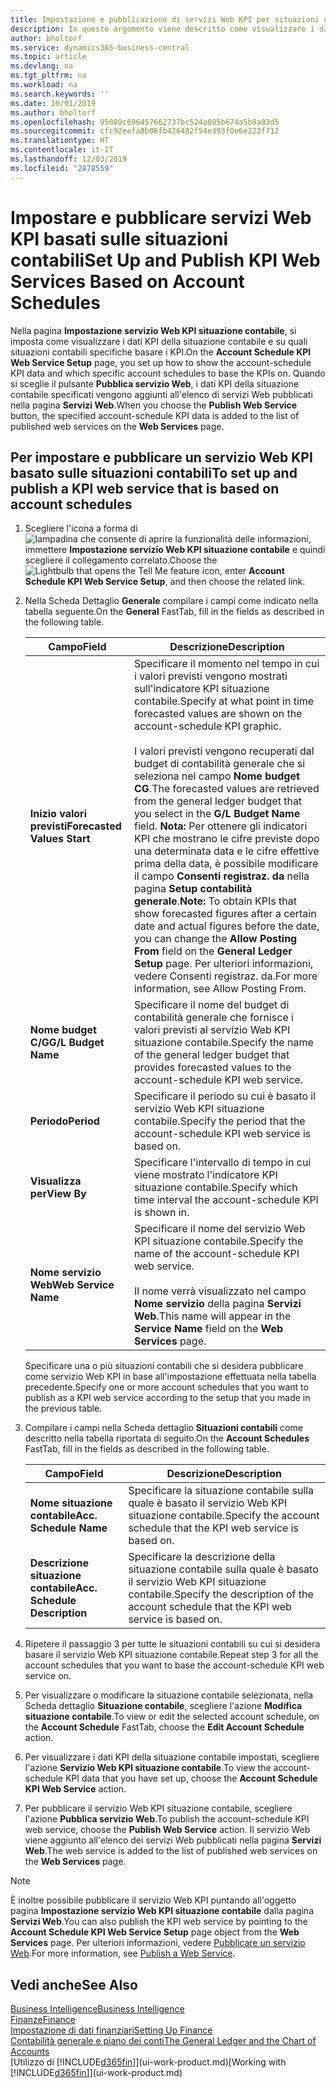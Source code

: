 ```yaml
---
title: Impostazione e pubblicazione di servizi Web KPI per situazioni contabili | Microsoft Docs
description: In questo argomento viene descritto come visualizzare i dati KPI della situazione contabile in base alle situazioni contabili specifiche.
author: bholtorf
ms.service: dynamics365-business-central
ms.topic: article
ms.devlang: na
ms.tgt_pltfrm: na
ms.workload: na
ms.search.keywords: ''
ms.date: 10/01/2019
ms.author: bholtorf
ms.openlocfilehash: 95089c696457662737bc524a095b674a5b9a83d5
ms.sourcegitcommit: cfc92eefa8b06fb426482f54e393f0e6e222f712
ms.translationtype: HT
ms.contentlocale: it-IT
ms.lasthandoff: 12/03/2019
ms.locfileid: "2878559"
---
```

# <a name="set-up-and-publish-kpi-web-services-based-on-account-schedules"></a><span data-ttu-id="c1bcc-103">Impostare e pubblicare servizi Web KPI basati sulle situazioni contabili</span><span class="sxs-lookup"><span data-stu-id="c1bcc-103">Set Up and Publish KPI Web Services Based on Account Schedules</span></span>
<span data-ttu-id="c1bcc-104">Nella pagina **Impostazione servizio Web KPI situazione contabile**, si imposta come visualizzare i dati KPI della situazione contabile e su quali situazioni contabili specifiche basare i KPI.</span><span class="sxs-lookup"><span data-stu-id="c1bcc-104">On the **Account Schedule KPI Web Service Setup** page, you set up how to show the account-schedule KPI data and which specific account schedules to base the KPIs on.</span></span> <span data-ttu-id="c1bcc-105">Quando si sceglie il pulsante **Pubblica servizio Web**, i dati KPI della situazione contabile specificati vengono aggiunti all'elenco di servizi Web pubblicati nella pagina **Servizi Web**.</span><span class="sxs-lookup"><span data-stu-id="c1bcc-105">When you choose the **Publish Web Service** button, the specified account-schedule KPI data is added to the list of published web services on the **Web Services** page.</span></span>  

## <a name="to-set-up-and-publish-a-kpi-web-service-that-is-based-on-account-schedules"></a><span data-ttu-id="c1bcc-106">Per impostare e pubblicare un servizio Web KPI basato sulle situazioni contabili</span><span class="sxs-lookup"><span data-stu-id="c1bcc-106">To set up and publish a KPI web service that is based on account schedules</span></span>  
1.  <span data-ttu-id="c1bcc-107">Scegliere l'icona a forma di ![lampadina che consente di aprire la funzionalità delle informazioni](media/ui-search/search_small.png "Informazioni sull'operazione che si desidera eseguire"), immettere **Impostazione servizio Web KPI situazione contabile** e quindi scegliere il collegamento correlato.</span><span class="sxs-lookup"><span data-stu-id="c1bcc-107">Choose the ![Lightbulb that opens the Tell Me feature](media/ui-search/search_small.png "Tell me what you want to do") icon, enter **Account Schedule KPI Web Service Setup**, and then choose the related link.</span></span>  
2.  <span data-ttu-id="c1bcc-108">Nella Scheda Dettaglio **Generale** compilare i campi come indicato nella tabella seguente.</span><span class="sxs-lookup"><span data-stu-id="c1bcc-108">On the **General** FastTab, fill in the fields as described in the following table.</span></span>  

    |<span data-ttu-id="c1bcc-109">Campo</span><span class="sxs-lookup"><span data-stu-id="c1bcc-109">Field</span></span>|<span data-ttu-id="c1bcc-110">Descrizione</span><span class="sxs-lookup"><span data-stu-id="c1bcc-110">Description</span></span>|  
    |---------------------------------|---------------------------------------|  
    |<span data-ttu-id="c1bcc-111">**Inizio valori previsti**</span><span class="sxs-lookup"><span data-stu-id="c1bcc-111">**Forecasted Values Start**</span></span>|<span data-ttu-id="c1bcc-112">Specificare il momento nel tempo in cui i valori previsti vengono mostrati sull'indicatore KPI situazione contabile.</span><span class="sxs-lookup"><span data-stu-id="c1bcc-112">Specify at what point in time forecasted values are shown on the account-schedule KPI graphic.</span></span><br /><br /> <span data-ttu-id="c1bcc-113">I valori previsti vengono recuperati dal budget di contabilità generale che si seleziona nel campo **Nome budget CG**.</span><span class="sxs-lookup"><span data-stu-id="c1bcc-113">The forecasted values are retrieved from the general ledger budget that you select in the **G/L Budget Name** field.</span></span> <span data-ttu-id="c1bcc-114">**Nota:**  Per ottenere gli indicatori KPI che mostrano le cifre previste dopo una determinata data e le cifre effettive prima della data, è possibile modificare il campo **Consenti registraz. da** nella pagina **Setup contabilità generale**.</span><span class="sxs-lookup"><span data-stu-id="c1bcc-114">**Note:**  To obtain KPIs that show forecasted figures after a certain date and actual figures before the date, you can change the **Allow Posting From** field on the **General Ledger Setup** page.</span></span> <span data-ttu-id="c1bcc-115">Per ulteriori informazioni, vedere Consenti registraz. da.</span><span class="sxs-lookup"><span data-stu-id="c1bcc-115">For more information, see Allow Posting From.</span></span>|  
    |<span data-ttu-id="c1bcc-116">**Nome budget C/G**</span><span class="sxs-lookup"><span data-stu-id="c1bcc-116">**G/L Budget Name**</span></span>|<span data-ttu-id="c1bcc-117">Specificare il nome del budget di contabilità generale che fornisce i valori previsti al servizio Web KPI situazione contabile.</span><span class="sxs-lookup"><span data-stu-id="c1bcc-117">Specify the name of the general ledger budget that provides forecasted values to the account-schedule KPI web service.</span></span>|  
    |<span data-ttu-id="c1bcc-118">**Periodo**</span><span class="sxs-lookup"><span data-stu-id="c1bcc-118">**Period**</span></span>|<span data-ttu-id="c1bcc-119">Specificare il periodo su cui è basato il servizio Web KPI situazione contabile.</span><span class="sxs-lookup"><span data-stu-id="c1bcc-119">Specify the period that the account-schedule KPI web service is based on.</span></span>|  
    |<span data-ttu-id="c1bcc-120">**Visualizza per**</span><span class="sxs-lookup"><span data-stu-id="c1bcc-120">**View By**</span></span>|<span data-ttu-id="c1bcc-121">Specificare l'intervallo di tempo in cui viene mostrato l'indicatore KPI situazione contabile.</span><span class="sxs-lookup"><span data-stu-id="c1bcc-121">Specify which time interval the account-schedule KPI is shown in.</span></span>|  
    |<span data-ttu-id="c1bcc-122">**Nome servizio Web**</span><span class="sxs-lookup"><span data-stu-id="c1bcc-122">**Web Service Name**</span></span>|<span data-ttu-id="c1bcc-123">Specificare il nome del servizio Web KPI situazione contabile.</span><span class="sxs-lookup"><span data-stu-id="c1bcc-123">Specify the name of the account-schedule KPI web service.</span></span><br /><br /> <span data-ttu-id="c1bcc-124">Il nome verrà visualizzato nel campo **Nome servizio** della pagina **Servizi Web**.</span><span class="sxs-lookup"><span data-stu-id="c1bcc-124">This name will appear in the **Service Name** field on the **Web Services** page.</span></span>|  

    <span data-ttu-id="c1bcc-125">Specificare una o più situazioni contabili che si desidera pubblicare come servizio Web KPI in base all'impostazione effettuata nella tabella precedente.</span><span class="sxs-lookup"><span data-stu-id="c1bcc-125">Specify one or more account schedules that you want to publish as a KPI web service according to the setup that you made in the previous table.</span></span>  

3.  <span data-ttu-id="c1bcc-126">Compilare i campi nella Scheda dettaglio **Situazioni contabili** come descritto nella tabella riportata di seguito.</span><span class="sxs-lookup"><span data-stu-id="c1bcc-126">On the **Account Schedules** FastTab, fill in the fields as described in the following table.</span></span>  

    |<span data-ttu-id="c1bcc-127">Campo</span><span class="sxs-lookup"><span data-stu-id="c1bcc-127">Field</span></span>|<span data-ttu-id="c1bcc-128">Descrizione</span><span class="sxs-lookup"><span data-stu-id="c1bcc-128">Description</span></span>|  
    |---------------------------------|---------------------------------------|  
    |<span data-ttu-id="c1bcc-129">**Nome situazione contabile**</span><span class="sxs-lookup"><span data-stu-id="c1bcc-129">**Acc. Schedule Name**</span></span>|<span data-ttu-id="c1bcc-130">Specificare la situazione contabile sulla quale è basato il servizio Web KPI situazione contabile.</span><span class="sxs-lookup"><span data-stu-id="c1bcc-130">Specify the account schedule that the KPI web service is based on.</span></span>|  
    |<span data-ttu-id="c1bcc-131">**Descrizione situazione contabile**</span><span class="sxs-lookup"><span data-stu-id="c1bcc-131">**Acc. Schedule Description**</span></span>|<span data-ttu-id="c1bcc-132">Specificare la descrizione della situazione contabile sulla quale è basato il servizio Web KPI situazione contabile.</span><span class="sxs-lookup"><span data-stu-id="c1bcc-132">Specify the description of the account schedule that the KPI web service is based on.</span></span>|  

4.  <span data-ttu-id="c1bcc-133">Ripetere il passaggio 3 per tutte le situazioni contabili su cui si desidera basare il servizio Web KPI situazione contabile.</span><span class="sxs-lookup"><span data-stu-id="c1bcc-133">Repeat step 3 for all the account schedules that you want to base the account-schedule KPI web service on.</span></span>  
5.  <span data-ttu-id="c1bcc-134">Per visualizzare o modificare la situazione contabile selezionata, nella Scheda dettaglio **Situazione contabile**, scegliere l'azione **Modifica situazione contabile**.</span><span class="sxs-lookup"><span data-stu-id="c1bcc-134">To view or edit the selected account schedule, on the **Account Schedule** FastTab, choose the **Edit Account Schedule** action.</span></span>  
6.  <span data-ttu-id="c1bcc-135">Per visualizzare i dati KPI della situazione contabile impostati, scegliere l'azione **Servizio Web KPI situazione contabile**.</span><span class="sxs-lookup"><span data-stu-id="c1bcc-135">To view the account-schedule KPI data that you have set up, choose the **Account Schedule KPI Web Service** action.</span></span>  
7.  <span data-ttu-id="c1bcc-136">Per pubblicare il servizio Web KPI situazione contabile, scegliere l'azione **Pubblica servizio Web**.</span><span class="sxs-lookup"><span data-stu-id="c1bcc-136">To publish the account-schedule KPI web service, choose the **Publish Web Service** action.</span></span> <span data-ttu-id="c1bcc-137">Il servizio Web viene aggiunto all'elenco dei servizi Web pubblicati nella pagina **Servizi Web**.</span><span class="sxs-lookup"><span data-stu-id="c1bcc-137">The web service is added to the list of published web services on the **Web Services** page.</span></span>  

> [!NOTE]  
>  <span data-ttu-id="c1bcc-138">È inoltre possibile pubblicare il servizio Web KPI puntando all'oggetto pagina **Impostazione servizio Web KPI situazione contabile** dalla pagina **Servizi Web**.</span><span class="sxs-lookup"><span data-stu-id="c1bcc-138">You can also publish the KPI web service by pointing to the **Account Schedule KPI Web Service Setup** page object from the **Web Services** page.</span></span> <span data-ttu-id="c1bcc-139">Per ulteriori informazioni, vedere [Pubblicare un servizio Web](across-how-publish-web-service.md).</span><span class="sxs-lookup"><span data-stu-id="c1bcc-139">For more information, see [Publish a Web Service](across-how-publish-web-service.md).</span></span>  

## <a name="see-also"></a><span data-ttu-id="c1bcc-140">Vedi anche</span><span class="sxs-lookup"><span data-stu-id="c1bcc-140">See Also</span></span>  
[<span data-ttu-id="c1bcc-141">Business Intelligence</span><span class="sxs-lookup"><span data-stu-id="c1bcc-141">Business Intelligence</span></span>](bi.md)  
[<span data-ttu-id="c1bcc-142">Finanze</span><span class="sxs-lookup"><span data-stu-id="c1bcc-142">Finance</span></span>](finance.md)  
[<span data-ttu-id="c1bcc-143">Impostazione di dati finanziari</span><span class="sxs-lookup"><span data-stu-id="c1bcc-143">Setting Up Finance</span></span>](finance-setup-finance.md)  
[<span data-ttu-id="c1bcc-144">Contabilità generale e piano dei conti</span><span class="sxs-lookup"><span data-stu-id="c1bcc-144">The General Ledger and the Chart of Accounts</span></span>](finance-general-ledger.md)  
<span data-ttu-id="c1bcc-145">[Utilizzo di [!INCLUDE[d365fin](includes/d365fin_md.md)]](ui-work-product.md)</span><span class="sxs-lookup"><span data-stu-id="c1bcc-145">[Working with [!INCLUDE[d365fin](includes/d365fin_md.md)]](ui-work-product.md)</span></span>
